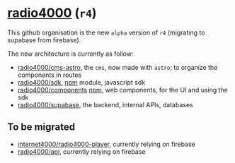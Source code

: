 # [radio4000](https://radio4000.com) (`r4`)

This github organisation is the new `alpha` version of `r4` (migrating to supabase from firebase).

The new architecture is currently as follow:

- [radio4000/cms-astro](https://github.com/radio4000/cms-astro), the `cms`, now made with `astro`; to organize the components in routes
- [radio4000/sdk](https://github.com/radio4000/sdk), [npm](https://www.npmjs.com/package/@radio4000/sdk) module, javascript sdk
- [radio4000/components](https://github.com/radio4000/components) [npm](https://www.npmjs.com/package/radio4000-player), web components, for the UI and using the sdk
- [radio4000/supabase](https://github.com/radio4000/supabase), the backend, internal APIs, databases

## To be migrated

- [internet4000/radio4000-player](https://github.com/internet4000/radio4000-player), currently relying on firebase
- [radio4000/api](https://github.com/radio4000/api), currently relying on firebase

